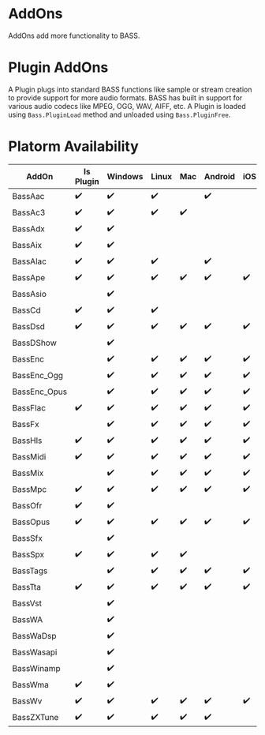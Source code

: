 # AddOns
AddOns add more functionality to BASS.

# Plugin AddOns
A Plugin plugs into standard BASS functions like sample or stream creation to provide support for more audio formats.
BASS has built in support for various audio codecs like MPEG, OGG, WAV, AIFF, etc.
A Plugin is loaded using `Bass.PluginLoad` method and unloaded using `Bass.PluginFree`.

# Platorm Availability
AddOn        | Is Plugin          | Windows            | Linux              | Mac                | Android            | iOS                | WindowsStore
-------------|--------------------|--------------------|--------------------|--------------------|--------------------|--------------------|------------------
BassAac      | :heavy_check_mark: | :heavy_check_mark: | :heavy_check_mark: |                    | :heavy_check_mark: |                    |
BassAc3      | :heavy_check_mark: | :heavy_check_mark: | :heavy_check_mark: | :heavy_check_mark: |                    |                    |
BassAdx      | :heavy_check_mark: | :heavy_check_mark: |                    |                    |                    |                    |
BassAix      | :heavy_check_mark: | :heavy_check_mark: |                    |                    |                    |                    |
BassAlac     | :heavy_check_mark: | :heavy_check_mark: | :heavy_check_mark: |                    | :heavy_check_mark: |                    |
BassApe      | :heavy_check_mark: | :heavy_check_mark: | :heavy_check_mark: | :heavy_check_mark: | :heavy_check_mark: | :heavy_check_mark: |
BassAsio     |                    | :heavy_check_mark: |                    |                    |                    |                    |
BassCd       | :heavy_check_mark: | :heavy_check_mark: | :heavy_check_mark: |                    |                    |                    |
BassDsd      | :heavy_check_mark: | :heavy_check_mark: | :heavy_check_mark: | :heavy_check_mark: | :heavy_check_mark: | :heavy_check_mark: |
BassDShow    |                    | :heavy_check_mark: |                    |                    |                    |                    |
BassEnc      |                    | :heavy_check_mark: | :heavy_check_mark: | :heavy_check_mark: | :heavy_check_mark: | :heavy_check_mark: |
BassEnc_Ogg  |                    | :heavy_check_mark: | :heavy_check_mark: | :heavy_check_mark: | :heavy_check_mark: | :heavy_check_mark: |
BassEnc_Opus |                    | :heavy_check_mark: | :heavy_check_mark: | :heavy_check_mark: | :heavy_check_mark: | :heavy_check_mark: |
BassFlac     | :heavy_check_mark: | :heavy_check_mark: | :heavy_check_mark: | :heavy_check_mark: | :heavy_check_mark: | :heavy_check_mark: |
BassFx       |                    | :heavy_check_mark: | :heavy_check_mark: | :heavy_check_mark: | :heavy_check_mark: | :heavy_check_mark: | :heavy_check_mark:
BassHls      | :heavy_check_mark: | :heavy_check_mark: | :heavy_check_mark: | :heavy_check_mark: | :heavy_check_mark: | :heavy_check_mark: |
BassMidi     | :heavy_check_mark: | :heavy_check_mark: | :heavy_check_mark: | :heavy_check_mark: | :heavy_check_mark: | :heavy_check_mark: | :heavy_check_mark:
BassMix      |                    | :heavy_check_mark: | :heavy_check_mark: | :heavy_check_mark: | :heavy_check_mark: | :heavy_check_mark: | :heavy_check_mark:
BassMpc      | :heavy_check_mark: | :heavy_check_mark: | :heavy_check_mark: | :heavy_check_mark: | :heavy_check_mark: | :heavy_check_mark: |
BassOfr      | :heavy_check_mark: | :heavy_check_mark: |                    |                    |                    |                    |
BassOpus     | :heavy_check_mark: | :heavy_check_mark: | :heavy_check_mark: | :heavy_check_mark: | :heavy_check_mark: | :heavy_check_mark: |
BassSfx      |                    | :heavy_check_mark: |                    |                    |                    |                    |
BassSpx      | :heavy_check_mark: | :heavy_check_mark: | :heavy_check_mark: | :heavy_check_mark: |                    |                    |
BassTags     |                    | :heavy_check_mark: | :heavy_check_mark: | :heavy_check_mark: | :heavy_check_mark: | :heavy_check_mark: |
BassTta      | :heavy_check_mark: | :heavy_check_mark: | :heavy_check_mark: | :heavy_check_mark: | :heavy_check_mark: | :heavy_check_mark: |
BassVst      |                    | :heavy_check_mark: |                    |                    |                    |                    |
BassWA       |                    | :heavy_check_mark: |                    |                    |                    |                    |
BassWaDsp    |                    | :heavy_check_mark: |                    |                    |                    |                    |
BassWasapi   |                    | :heavy_check_mark: |                    |                    |                    |                    |
BassWinamp   |                    | :heavy_check_mark: |                    |                    |                    |                    |
BassWma      | :heavy_check_mark: | :heavy_check_mark: |                    |                    |                    |                    |
BassWv       | :heavy_check_mark: | :heavy_check_mark: | :heavy_check_mark: | :heavy_check_mark: | :heavy_check_mark: | :heavy_check_mark: |
BassZXTune   | :heavy_check_mark: | :heavy_check_mark: | :heavy_check_mark: | :heavy_check_mark: | :heavy_check_mark: |                    |